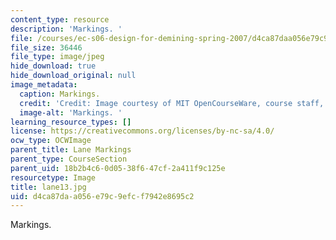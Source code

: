```yaml
---
content_type: resource
description: 'Markings. '
file: /courses/ec-s06-design-for-demining-spring-2007/d4ca87daa056e79c9efcf7942e8695c2_lane13.jpg
file_size: 36446
file_type: image/jpeg
hide_download: true
hide_download_original: null
image_metadata:
  caption: Markings.
  credit: 'Credit: Image courtesy of MIT OpenCourseWare, course staff, and students.'
  image-alt: 'Markings. '
learning_resource_types: []
license: https://creativecommons.org/licenses/by-nc-sa/4.0/
ocw_type: OCWImage
parent_title: Lane Markings
parent_type: CourseSection
parent_uid: 18b2b4c6-0d05-38f6-47cf-2a411f9c125e
resourcetype: Image
title: lane13.jpg
uid: d4ca87da-a056-e79c-9efc-f7942e8695c2
---
```

Markings. 